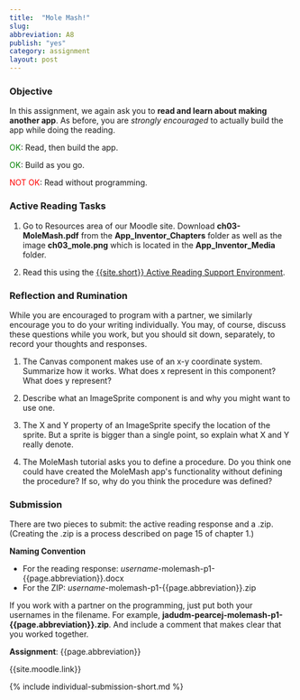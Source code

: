 ```yaml
---
title:  "Mole Mash!"
slug: 
abbreviation: A8
publish: "yes"
category: assignment
layout: post
---
```


### Objective

In this assignment, we again ask you to **read and learn about making another app**. As before, you are *strongly encouraged* to actually build the app while doing the reading. 

<span style="color:green;">OK</span>: Read, then build the app.

<span style="color:green;">OK</span>: Build as you go.

<span style="color:red;">NOT OK</span>: Read without programming.


### Active Reading Tasks

1. Go to Resources area of our Moodle site.  Download **ch03-MoleMash.pdf** from the **App\_Inventor\_Chapters** folder as well as the image **ch03\_mole.png** which is located in the **App\_Inventor\_Media** folder.

1. Read this using the [{{site.short}} Active Reading Support Environment]({{site.base}}/infra/active-reading-process/).

### Reflection and Rumination

While you are encouraged to program with a partner, we similarly encourage you to do your writing individually. You may, of course, discuss these questions while you work, but you should sit down, separately, to record your thoughts and responses.

1. The Canvas component makes use of an x-y coordinate system.  Summarize how it works.  What does x represent in this component?  What does y represent?

1. Describe what an ImageSprite component is and why you might want to use one.

1. The X and Y property of an ImageSprite specify the location of the sprite. But a sprite is bigger than a single point, so explain what X and Y really denote.

1. The MoleMash tutorial asks you to define a procedure.  Do you think one could have created the MoleMash app's functionality without defining the procedure?  If so, why do you think the procedure was defined?


### Submission

There are two pieces to submit: the active reading response and a .zip. (Creating the .zip is a process described on page 15 of chapter 1.)

**Naming Convention**

* For the reading response: *username*-molemash-p1-{{page.abbreviation}}.docx
* For the ZIP: *username*-molemash-p1-{{page.abbreviation}}.zip

If you work with a partner on the programming, just put both your usernames in the filename. For example, **jadudm-pearcej-molemash-p1-{{page.abbreviation}}.zip**. And include a comment that makes clear that you worked together.

**Assignment**: {{page.abbreviation}}

{{site.moodle.link}}

{% include individual-submission-short.md %}

